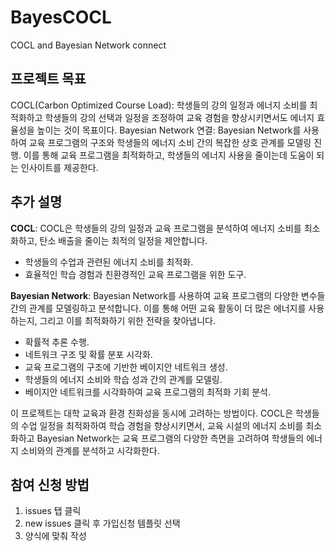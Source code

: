 # BayesCOCL
COCL and Bayesian Network connect

## 프로젝트 목표
COCL(Carbon Optimized Course Load): 학생들의 강의 일정과 에너지 소비를 최적화하고 학생들의 강의 선택과 일정을 조정하여 교육 경험을 향상시키면서도 에너지 효율성을 높이는 것이 목표이다.
Bayesian Network 연결: Bayesian Network를 사용하여 교육 프로그램의 구조와 학생들의 에너지 소비 간의 복잡한 상호 관계를 모델링 진행. 이를 통해 교육 프로그램을 최적화하고, 학생들의 에너지 사용을 줄이는데 도움이 되는 인사이트를 제공한다.

## 추가 설명
**COCL**:
 COCL은 학생들의 강의 일정과 교육 프로그램을 분석하여 에너지 소비를 최소화하고, 탄소 배출을 줄이는 최적의 일정을 제안합니다. 
  - 학생들의 수업과 관련된 에너지 소비를 최적화.
  - 효율적인 학습 경험과 친환경적인 교육 프로그램을 위한 도구.

**Bayesian Network**:
  Bayesian Network를 사용하여 교육 프로그램의 다양한 변수들 간의 관계를 모델링하고 분석합니다. 이를 통해 어떤 교육 활동이 더 많은 에너지를 사용하는지, 그리고 이를 최적화하기 위한 전략을 찾아냅니다.
  - 확률적 추론 수행.
  - 네트워크 구조 및 확률 분포 시각화.
  - 교육 프로그램의 구조에 기반한 베이지안 네트워크 생성.
  - 학생들의 에너지 소비와 학습 성과 간의 관계를 모델링.
  - 베이지안 네트워크를 시각화하여 교육 프로그램의 최적화 기회 분석.

이 프로젝트는 대학 교육과 환경 친화성을 동시에 고려하는 방법이다. COCL은 학생들의 수업 일정을 최적화하여 학습 경험을 향상시키면서, 교육 시설의 에너지 소비를 최소화하고 Bayesian Network는 교육 프로그램의 다양한 측면을 고려하여 학생들의 에너지 소비와의 관계를 분석하고 시각화한다.

## 참여 신청 방법

1. issues 탭 클릭
2. new issues 클릭 후 가입신청 템플릿 선택
3. 양식에 맞춰 작성
